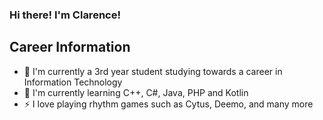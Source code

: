 ### Hi there! I'm Clarence!

## Career Information 
- 🎒 I'm currently a 3rd year student studying towards a career in Information Technology
- 🌱 I'm currently learning C++, C#, Java, PHP and Kotlin
- ⚡ I love playing rhythm games such as Cytus, Deemo, and many more


